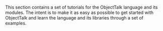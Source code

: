 This section contains a set of tutorials for the ObjectTalk
language and its modules. The intent is to make it as easy as possible
to get started with ObjectTalk and learn the language and its
libraries through a set of examples.
